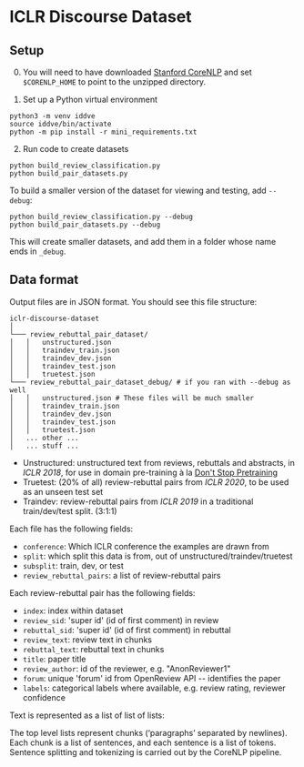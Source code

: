 # ICLR Discourse Dataset

## Setup

0. You will need to have downloaded [Stanford CoreNLP](https://stanfordnlp.github.io/CoreNLP/) and set `$CORENLP_HOME` to point to the unzipped directory.

1. Set up a Python virtual environment
```
python3 -m venv iddve
source iddve/bin/activate
python -m pip install -r mini_requirements.txt
```

2. Run code to create datasets
```
python build_review_classification.py
python build_pair_datasets.py
```

To build a smaller version of the dataset for viewing and testing, add `--debug`:

```
python build_review_classification.py --debug
python build_pair_datasets.py --debug
```

This will create smaller datasets, and add them in a folder whose name ends in `_debug`.

## Data format

Output files are in JSON format. You should see this file structure:

```
iclr-discourse-dataset
│
└─── review_rebuttal_pair_dataset/
│   │   unstructured.json
│   │   traindev_train.json
│   │   traindev_dev.json
│   │   traindev_test.json
│   │   truetest.json
└─── review_rebuttal_pair_dataset_debug/ # if you ran with --debug as well
│   │   unstructured.json # These files will be much smaller
│   │   traindev_train.json
│   │   traindev_dev.json
│   │   traindev_test.json
│   │   truetest.json
│   ... other ...
│   ... stuff ...

```
* Unstructured: unstructured text from reviews, rebuttals and abstracts, in *ICLR 2018*, for use in domain pre-training à la [Don't Stop Pretraining](https://arxiv.org/abs/2004.10964)
* Truetest: (20% of all) review-rebuttal pairs from *ICLR 2020*, to be used as an unseen test set
* Traindev: review-rebuttal pairs from *ICLR 2019* in a traditional train/dev/test split. (3:1:1)

Each file has the following fields:
* `conference`: Which ICLR conference the examples are drawn from
* `split`: which split this data is from, out of unstructured/traindev/truetest
* `subsplit`: train, dev, or test
* `review_rebuttal_pairs`: a list of review-rebuttal pairs

Each review-rebuttal pair has the following fields:
* `index`: index within dataset 
* `review_sid`: 'super id' (id of first comment) in review 
* `rebuttal_sid`: 'super id' (id of first comment) in rebuttal 
* `review_text`: review text in chunks
* `rebuttal_text`: rebuttal text in chunks
* `title`: paper title
* `review_author`: id of the reviewer, e.g. "AnonReviewer1"
* `forum`: unique 'forum' id from OpenReview API -- identifies the paper
* `labels`: categorical labels where available, e.g. review rating, reviewer confidence

Text is represented as a list of list of lists:

The top level lists represent chunks (‘paragraphs’ separated by newlines). Each chunk is a list of sentences, and each sentence is a list of tokens. Sentence splitting and tokenizing is carried out by the CoreNLP pipeline.
